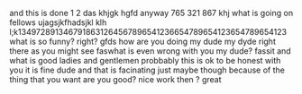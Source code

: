 and this is done 
1
2
das
khjgk
hgfd
anyway
765
321
867
khj
what is going on fellows
ujagsjkfhadsjkl
klh l;k1349728913467918631264567896541236654789654123654789654123
what is so funny?
right?
gfds
how are you doing my dude my dyde right there as you might see
faswhat is even wrong with you my dude?
fassit and what is good ladies and gentlemen
probbably
this is ok to be honest with you it is fine dude
and that is facinating
just maybe though because of the thing that you want
are you good?
nice work then ?
great
